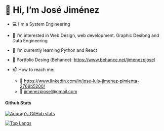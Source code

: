 # 👋 Hi, I’m José Jiménez #
- :computer: I'm a System Engineering
- 👀 I’m interested in Web Design, web development. Graphic Desibng and Data Engineering
- 🌱 I’m currently learning Python and React
- :briefcase: Portfolio Desing (Behance): https://www.behance.net/jimenezpjosel

- 📫 How to reach me:
    - :link: https://www.linkedin.com/in/jose-luis-jimenez-pimienta-2768b5200/
    - :email: jimenezpjosel@gmail.com

#### Github Stats
[![Anurag's GitHub stats](https://github-readme-stats.vercel.app/api?username=jimenezpjosel)](https://github.com/anuraghazra/github-readme-stats)

[![Top Langs](https://github-readme-stats.vercel.app/api/top-langs/?username=jimenezpjosel&layout=compact)](https://github.com/anuraghazra/github-readme-stats)

<!---
jimenezpjosel/jimenezpjosel is a ✨ special ✨ repository because its `README.md` (this file) appears on your GitHub profile.
You can click the Preview link to take a look at your changes.
--->
